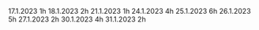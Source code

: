 17.1.2023 1h
18.1.2023 2h
21.1.2023 1h
24.1.2023 4h
25.1.2023 6h
26.1.2023 5h
27.1.2023 2h
30.1.2023 4h
31.1.2023 2h